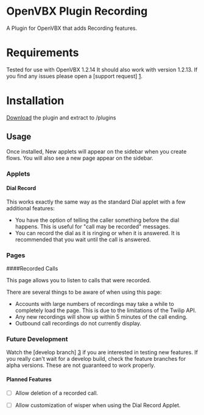 OpenVBX Plugin Recording
========================

A Plugin for OpenVBX that adds Recording features.

# Requirements

Tested for use with OpenVBX 1.2.14
It should also work with version 1.2.13.
If you find any issues please open a [support request] [1].

[1]: https://github.com/kernworks/OpenVBX-Plugin-Recording/issues

# Installation

[Download][2] the plugin and extract to /plugins

[2]: https://github.com/kernworks/OpenVBX-Plugin-Recording/archive/master.zip

## Usage

Once installed, New applets will appear on the sidebar when you create flows. You will also see a new page appear on the sidebar.

### Applets

#### Dial Record

This works exactly the same way as the standard Dial applet with a few additional features:

* You have the option of telling the caller something before the dial happens. This is useful for "call may be recorded" messages.
* You can record the dial as it is ringing or when it is answered. It is recommended that you wait until the call is answered.

### Pages

####Recorded Calls

This page allows you to listen to calls that were recorded.

There are several things to be aware of when using this page:

* Accounts with large numbers of recordings may take a while to completely load the page.
  This is due to the limitations of the Twilip API.
* Any new recordings will show up within 5 minutes of the call ending.
* Outbound call recordings do not currently display.

### Future Development

Watch the [develop branch] [3] if you are interested in testing new features.
If you really can't wait for a develop build, check the feature branches for alpha versions. These are not guaranteed to work properly.

[3]: https://github.com/kernworks/OpenVBX-Plugin-Recording/tree/develop

#### Planned Features

- [ ] Allow deletion of a recorded call.
- [ ] Allow customization of wisper when using the Dial Record Applet.

